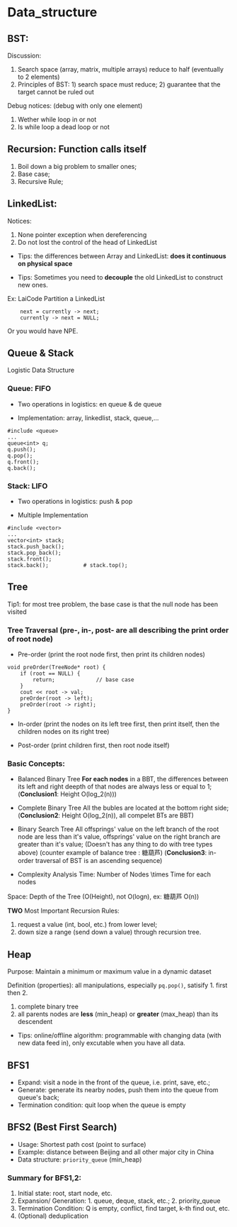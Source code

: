 #  Data_structure

## BST: 
Discussion:
1. Search space (array, matrix, multiple arrays) reduce to half (eventually to 2 elements)
2. Principles of BST: 1) search space must reduce; 2) guarantee that the target cannot be ruled out


Debug notices: (debug with only one element)
1. Wether while loop in or not
2. Is while loop a dead loop or not

## Recursion: Function calls itself
1. Boil down a big problem to smaller ones;
2. Base case;
3. Recursive Rule;

## LinkedList:

Notices:
1. None pointer exception when dereferencing
2. Do not lost the control of the head of LinkedList
* Tips: the differences between Array and LinkedList: __does it continuous on physical space__

* Tips: Sometimes you need to __decouple__ the old LinkedList to construct new ones. 

Ex: LaiCode Partition a LinkedList
```
    next = currently -> next;
    currently -> next = NULL;
```
Or you would have NPE.

## Queue & Stack
Logistic Data Structure

### Queue: FIFO
* Two operations in logistics: en queue & de queue

* Implementation: array, linkedlist, stack, queue,...
```
#include <queue>
...
queue<int> q;
q.push();
q.pop();
q.front();
q.back();
```

### Stack: LIFO
* Two operations in logistics: push & pop

* Multiple Implementation

```
#include <vector>
...
vector<int> stack;
stack.push_back();
stack.pop_back();
stack.front();
stack.back();           # stack.top();
```

## Tree
Tip1: for most tree problem, the base case is that the null node has been visited

### Tree Traversal (pre-, in-, post- are all describing the print order of __root node__)
* Pre-order (print the root node first, then print its children nodes)
```
void preOrder(TreeNode* root) {
    if (root == NULL) {
        return;             // base case
    }
    cout << root -> val;
    preOrder(root -> left);
    preOrder(root -> right);
}
```
* In-order (print the nodes on its left tree first, then print itself, then the children nodes on its right tree)

* Post-order (print children first, then root node itself)

### Basic Concepts:
* Balanced Binary Tree
__For each nodes__ in a BBT, the differences between its left and right deepth of that nodes are always less or equal to 1; (__Conclusion1__: Height  O(log_2(n)))

* Complete Binary Tree
All the bubles are located at the bottom right side; (__Conclusion2__: Height O(log_2(n)), all compelet BTs are BBT)

* Binary Search Tree
All offsprings' value on the left branch of the root node are less than it's value, offsprings' value on the right branch are greater than it's  value; (Doesn't has any thing to do with tree types above) (counter example of balance tree : 糖葫芦) (__Conclusion3__: in-order traversal of BST is an ascending sequence)

* Complexity Analysis
Time: Number of Nodes \times Time for each nodes

Space: Depth of the Tree (O(Height), not O(logn), ex: 糖葫芦 O(n))

__TWO__ Most Important Recursion Rules:
1. request a value (int, bool, etc.) from lower level;
2. down size a range (send down a value) through recursion tree.

## Heap
Purpose: Maintain a minimum or  maximum value in a dynamic dataset

Definition (properties): all manipulations, especially `pq.pop()`, satisify 1. first then 2.
1. complete binary tree
2. all parents nodes are __less__  (min_heap) or __greater__ (max_heap) than its descendent

* Tips: online/offline algorithm: programmable with changing data (with new data feed in), only excutable when you have all data.

## BFS1
* Expand: visit a node in the front of the queue, i.e. print, save, etc.;
* Generate: generate its nearby nodes, push them into the queue from queue's back;
* Termination condition: quit loop when the queue is empty

## BFS2 (Best First Search)
* Usage: Shortest path cost (point to surface)
* Example: distance between Beijing and all other major city in China
* Data structure: `priority_queue` (min_heap)

### Summary for BFS1,2:
1. Initial state: root, start node, etc.
2. Expansion/ Generation: 1. queue, deque, stack, etc.; 2. priority_queue
3. Termination Condition: Q is empty, conflict, find target, k-th find out, etc.
4. (Optional) deduplication
